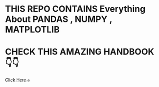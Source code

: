 # THIS REPO CONTAINS Everything About PANDAS , NUMPY , MATPLOTLIB

# CHECK THIS AMAZING HANDBOOK👇👇
[Click Here→](https://jakevdp.github.io/PythonDataScienceHandbook/)


